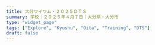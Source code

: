 ```yaml
---
title: 大分ワイワム・２０２５ＤＴＳ
summary: 学校｜２０２５年４月７日｜大分県・大分市
type: "widget_page"
tags: ["Explore", "Kyushu", "Oita", "Training", "DTS"]
draft: false
---
```

